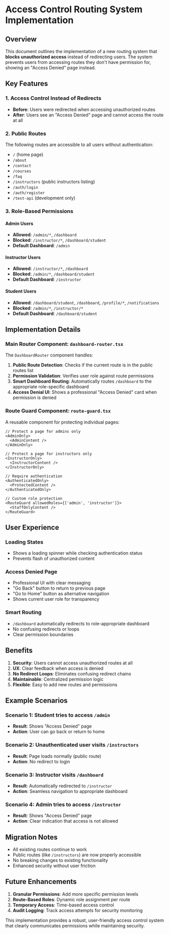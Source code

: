 # Access Control Routing System Implementation

## Overview
This document outlines the implementation of a new routing system that **blocks unauthorized access** instead of redirecting users. The system prevents users from accessing routes they don't have permission for, showing an "Access Denied" page instead.

## Key Features

### 1. Access Control Instead of Redirects
- **Before**: Users were redirected when accessing unauthorized routes
- **After**: Users see an "Access Denied" page and cannot access the route at all

### 2. Public Routes
The following routes are accessible to all users without authentication:
- `/` (home page)
- `/about`
- `/contact` 
- `/courses`
- `/faq`
- `/instructors` (public instructors listing)
- `/auth/login`
- `/auth/register`
- `/test-api` (development only)

### 3. Role-Based Permissions

#### Admin Users
- **Allowed**: `/admin/*`, `/dashboard`
- **Blocked**: `/instructor/*`, `/dashboard/student`
- **Default Dashboard**: `/admin`

#### Instructor Users  
- **Allowed**: `/instructor/*`, `/dashboard`
- **Blocked**: `/admin/*`, `/dashboard/student`
- **Default Dashboard**: `/instructor`

#### Student Users
- **Allowed**: `/dashboard/student`, `/dashboard`, `/profile/*`, `/notifications`
- **Blocked**: `/admin/*`, `/instructor/*`
- **Default Dashboard**: `/dashboard/student`

## Implementation Details

### Main Router Component: `dashboard-router.tsx`

The `DashboardRouter` component handles:

1. **Public Route Detection**: Checks if the current route is in the public routes list
2. **Permission Validation**: Verifies user role against route permissions
3. **Smart Dashboard Routing**: Automatically routes `/dashboard` to the appropriate role-specific dashboard
4. **Access Denial UI**: Shows a professional "Access Denied" card when permission is denied

### Route Guard Component: `route-guard.tsx`

A reusable component for protecting individual pages:

```tsx
// Protect a page for admins only
<AdminOnly>
  <AdminContent />
</AdminOnly>

// Protect a page for instructors only  
<InstructorOnly>
  <InstructorContent />
</InstructorOnly>

// Require authentication
<AuthenticatedOnly>
  <ProtectedContent />
</AuthenticatedOnly>

// Custom role protection
<RouteGuard allowedRoles={['admin', 'instructor']}>
  <StaffOnlyContent />
</RouteGuard>
```

## User Experience

### Loading States
- Shows a loading spinner while checking authentication status
- Prevents flash of unauthorized content

### Access Denied Page
- Professional UI with clear messaging
- "Go Back" button to return to previous page
- "Go to Home" button as alternative navigation
- Shows current user role for transparency

### Smart Routing
- `/dashboard` automatically redirects to role-appropriate dashboard
- No confusing redirects or loops
- Clear permission boundaries

## Benefits

1. **Security**: Users cannot access unauthorized routes at all
2. **UX**: Clear feedback when access is denied
3. **No Redirect Loops**: Eliminates confusing redirect chains
4. **Maintainable**: Centralized permission logic
5. **Flexible**: Easy to add new routes and permissions

## Example Scenarios

### Scenario 1: Student tries to access `/admin`
- **Result**: Shows "Access Denied" page
- **Action**: User can go back or return to home

### Scenario 2: Unauthenticated user visits `/instructors`  
- **Result**: Page loads normally (public route)
- **Action**: No redirect to login

### Scenario 3: Instructor visits `/dashboard`
- **Result**: Automatically redirected to `/instructor`
- **Action**: Seamless navigation to appropriate dashboard

### Scenario 4: Admin tries to access `/instructor`
- **Result**: Shows "Access Denied" page  
- **Action**: Clear indication that access is not allowed

## Migration Notes

- All existing routes continue to work
- Public routes (like `/instructors`) are now properly accessible
- No breaking changes to existing functionality
- Enhanced security without user friction

## Future Enhancements

1. **Granular Permissions**: Add more specific permission levels
2. **Route-Based Roles**: Dynamic role assignment per route
3. **Temporary Access**: Time-based access control
4. **Audit Logging**: Track access attempts for security monitoring

This implementation provides a robust, user-friendly access control system that clearly communicates permissions while maintaining security.
